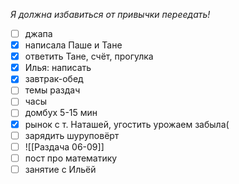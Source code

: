 *Я должна избавиться от привычки переедать!*
- [ ] джапа 
- [x] написала Паше и Тане
- [x] ответить Тане, счёт, прогулка
- [x] Илья: написать
- [x] завтрак-обед
- [ ] темы раздач
- [ ] часы
- [ ] домбух 5-15 мин
- [x] рынок с т. Наташей, угостить урожаем забыла(
- [ ] зарядить шуруповёрт 
- [ ] ![[Раздача 06-09]]
- [ ] пост про математику
- [ ] занятие с Ильёй 